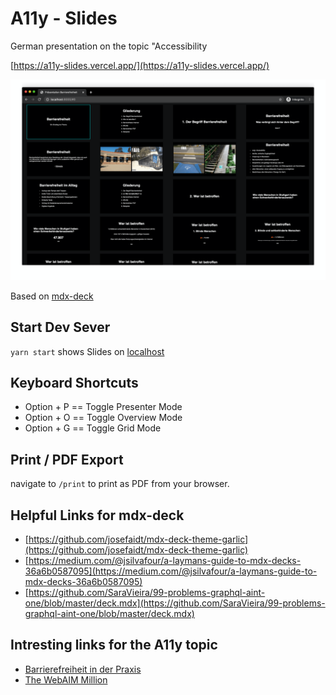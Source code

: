 # A11y - Slides

German presentation on the topic "Accessibility

[https://a11y-slides.vercel.app/](https://a11y-slides.vercel.app/)

![screenshot](screenshot.png)

Based on [mdx-deck](https://github.com/jxnblk/mdx-deck)

## Start Dev Sever

`yarn start` shows Slides on [localhost](http://localhost:8000)

## Keyboard Shortcuts

- Option + P == Toggle Presenter Mode
- Option + O == Toggle Overview Mode
- Option + G == Toggle Grid Mode

## Print / PDF Export

navigate to `/print` to print as PDF from your browser.

## Helpful Links for mdx-deck

- [https://github.com/josefaidt/mdx-deck-theme-garlic](https://github.com/josefaidt/mdx-deck-theme-garlic)
- [https://medium.com/@jsilvafour/a-laymans-guide-to-mdx-decks-36a6b0587095](https://medium.com/@jsilvafour/a-laymans-guide-to-mdx-decks-36a6b0587095)
- [https://github.com/SaraVieira/99-problems-graphql-aint-one/blob/master/deck.mdx](https://github.com/SaraVieira/99-problems-graphql-aint-one/blob/master/deck.mdx)

## Intresting links for the A11y topic

* [Barrierefreiheit in der Praxis](https://woerter.de/talks/a11y-probleme/slides.pdf)
* [The WebAIM Million](https://webaim.org/projects/million/)
